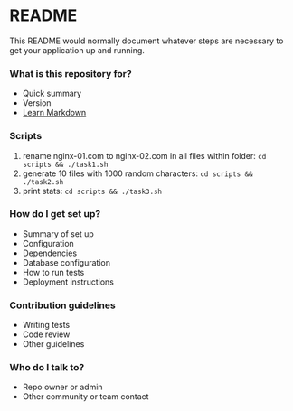 # README #

This README would normally document whatever steps are necessary to get your application up and running.

### What is this repository for? ###

* Quick summary
* Version
* [Learn Markdown](https://bitbucket.org/tutorials/markdowndemo)

### Scripts

1. rename nginx-01.com to nginx-02.com in all files within folder: `cd scripts && ./task1.sh`
2. generate 10 files with 1000 random characters: `cd scripts && ./task2.sh`
3. print stats: `cd scripts && ./task3.sh`


### How do I get set up? ###

* Summary of set up
* Configuration
* Dependencies
* Database configuration
* How to run tests
* Deployment instructions

### Contribution guidelines ###

* Writing tests
* Code review
* Other guidelines

### Who do I talk to? ###

* Repo owner or admin
* Other community or team contact
